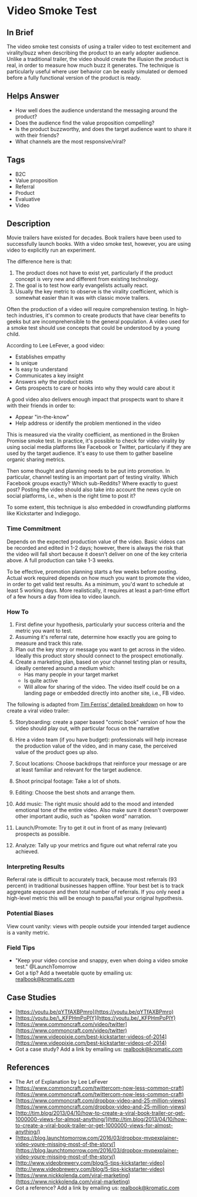 # Video Smoke Test

## In Brief

The video smoke test consists of using a trailer video to test excitement and virality/buzz when describing the product to an early adopter audience. Unlike a traditional trailer, the video should create the illusion the product is real, in order to measure how much buzz it generates. The technique is particularly useful where user behavior can be easily simulated or demoed before a fully functional version of the product is ready.

## Helps Answer

* How well does the audience understand the messaging around the product?
* Does the audience find the value proposition compelling?
* Is the product buzzworthy, and does the target audience want to share it with their friends?
* What channels are the most responsive/viral?

## Tags

* B2C
* Value proposition
* Referral
* Product
* Evaluative
* Video

## Description

Movie trailers have existed for decades. Book trailers have been used to successfully launch books. With a video smoke test, however, you are using video to explicitly run an experiment.

The difference here is that:  
 1. The product does not have to exist yet, particularly if the product concept is very new and different from existing technology.  
 2. The goal is to test how early evangelists actually react.  
 3. Usually the key metric to observe is the virality coefficient, which is somewhat easier than it was with classic movie trailers.

Often the production of a video will require comprehension testing. In high-tech industries, it's common to create products that have clear benefits to geeks but are incomprehensible to the general population. A video used for a smoke test should use concepts that could be understood by a young child.

According to Lee LeFever, a good video:

* Establishes empathy
* Is unique
* Is easy to understand
* Communicates a key insight 
* Answers _why_ the product exists
* Gets prospects to care or hooks into why they would care about it

A good video also delivers enough impact that prospects want to share it with their friends in order to:

* Appear "in-the-know"
* Help address or identify the problem mentioned in the video

This is measured via the virality coefficient, as mentioned in the Broken Promise smoke test. In practice, it's possible to check for video virality by using social media platforms like Facebook or Twitter, particularly if they are used by the target audience. It's easy to use them to gather baseline organic sharing metrics.

Then some thought and planning needs to be put into promotion. In particular, channel testing is an important part of testing virality. Which Facebook groups exactly? Which sub-Reddits? Where exactly to guest post? Posting the video should also take into account the news cycle on social platforms, i.e., when is the right time to post it?

To some extent, this technique is also embedded in crowdfunding platforms like Kickstarter and Indiegogo.

### Time Commitment

Depends on the expected production value of the video. Basic videos can be recorded and edited in 1-2 days; however, there is always the risk that the video will fall short because it doesn't deliver on one of the key criteria above. A full production can take 1-3 weeks.

To be effective, promotion planning starts a few weeks before posting. Actual work required depends on how much you want to promote the video, in order to get valid test results. As a minimum, you'd want to schedule at least 5 working days. More realistically, it requires at least a part-time effort of a few hours a day from idea to video launch.

### How To

1. First define your hypothesis, particularly your success criteria and the metric you want to test. 
2. Assuming it's referral rate, determine how exactly you are going to measure and track this rate.
3. Plan out the key story or message you want to get across in the video. Ideally this product story should connect to the prospect emotionally.
4. Create a marketing plan, based on your channel testing plan or results, ideally centered around a medium which:
   * Has many people in your target market
   * Is quite active
   * Will allow for sharing of the video. The video itself could be on a landing page or embedded directly into another site, i.e., FB video.

The following is adapted from [Tim Ferriss' detailed breakdown](http://tim.blog/2013/04/10/how-to-create-a-viral-book-trailer-or-get-1000000-views-for-almost-anything/) on how to create a viral video trailer:

5. Storyboarding: create a paper based "comic book" version of how the video should play out, with particular focus on the narrative  
6. Hire a video team \(if you have budget\): professionals will help increase the production value of the video, and in many case, the perceived value of the product goes up also.  
7. Scout locations: Choose backdrops that reinforce your message or are at least familiar and relevant for the target audience.  
8. Shoot principal footage: Take a lot of shots.  
9. Editing: Choose the best shots and arrange them.  
10. Add music: The right music should add to the mood and intended emotional tone of the entire video. Also make sure it doesn't overpower other important audio, such as "spoken word" narration.  
11. Launch/Promote: Try to get it out in front of as many \(relevant\) prospects as possible.

12. Analyze: Tally up your metrics and figure out what referral rate you achieved. 

### Interpreting Results

Referral rate is difficult to accurately track, because most referrals \(93 percent\) in traditional businesses happen offline. Your best bet is to track aggregate exposure and then total number of referrals. If you only need a high-level metric this will be enough to pass/fail your original hypothesis.

### Potential Biases

View count vanity: views with people outside your intended target audience is a vanity metric.

### Field Tips

* "Keep your video concise and snappy, even when doing a video smoke test." @LaunchTomorrow 
* Got a tip? Add a tweetable quote by emailing us: [realbook@kromatic.com](mailto:realbook@kromatic.com)

## Case Studies

* [https://youtu.be/qYTfAXBPmro](https://youtu.be/qYTfAXBPmro)
* [https://youtu.be/\_KFPHmPoPlY](https://youtu.be/_KFPHmPoPlY)
* [https://www.commoncraft.com/video/twitter](https://www.commoncraft.com/video/twitter)
* [https://www.videopixie.com/best-kickstarter-videos-of-2014](https://www.videopixie.com/best-kickstarter-videos-of-2014)
* Got a case study? Add a link by emailing us: [realbook@kromatic.com](mailto:realbook@kromatic.com) 

## References

* The Art of Explanation by Lee LeFever
* [https://www.commoncraft.com/twittercom-now-less-common-craft](https://www.commoncraft.com/twittercom-now-less-common-craft)
* [https://www.commoncraft.com/dropbox-video-and-25-million-views](https://www.commoncraft.com/dropbox-video-and-25-million-views)
* [http://tim.blog/2013/04/10/how-to-create-a-viral-book-trailer-or-get-1000000-views-for-almost-anything/](http://tim.blog/2013/04/10/how-to-create-a-viral-book-trailer-or-get-1000000-views-for-almost-anything/)
* [https://blog.launchtomorrow.com/2016/03/dropbox-mvpexplainer-video-youre-missing-most-of-the-story/](https://blog.launchtomorrow.com/2016/03/dropbox-mvpexplainer-video-youre-missing-most-of-the-story/)
* [http://www.videobrewery.com/blog/5-tips-kickstarter-video](http://www.videobrewery.com/blog/5-tips-kickstarter-video)
* [https://www.nickkolenda.com/viral-marketing](https://www.nickkolenda.com/viral-marketing)
* Got a reference? Add a link by emailing us: [realbook@kromatic.com](realbook@kromatic.com)



